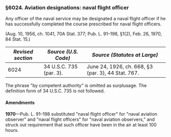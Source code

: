 ### §6024. Aviation designations: naval flight officer ###

Any officer of the naval service may be designated a naval flight officer if he has successfully completed the course prescribed for naval flight officers.

(Aug. 10, 1956, ch. 1041, 70A Stat. 377; Pub. L. 91–198, §1(2), Feb. 26, 1970, 84 Stat. 15.)

|*Revised section*| *Source (U.S. Code)*  |           *Source (Statutes at Large)*           |
|-----------------|-----------------------|--------------------------------------------------|
|      6024       |34 U.S.C. 735 (par. 3).|June 24, 1926, ch. 668, §3 (par. 3), 44 Stat. 767.|

The phrase "by competent authority" is omitted as surplusage. The definition form of 34 U.S.C. 735 is not followed.

#### Amendments ####

**1970**—Pub. L. 91–198 substituted "naval flight officer" for "naval aviation observer" and "naval flight officers" for "naval aviation observers," and struck out requirement that such officer have been in the air at least 100 hours.